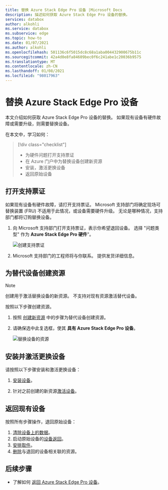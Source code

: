 ```yaml
---
title: 替换 Azure Stack Edge Pro 设备 |Microsoft Docs
description: 描述如何获取 Azure Stack Edge Pro 设备的替换。
services: databox
author: alkohli
ms.service: databox
ms.subservice: edge
ms.topic: how-to
ms.date: 01/07/2021
ms.author: alkohli
ms.openlocfilehash: 501136c6f5015dc8c68a1aba004432900675b11c
ms.sourcegitcommit: 42a4d0e8fa84609bec0f6c241abe1c20036b9575
ms.translationtype: MT
ms.contentlocale: zh-CN
ms.lasthandoff: 01/08/2021
ms.locfileid: "98017963"
---
```

# <a name="replace-your-azure-stack-edge-pro-device"></a>替换 Azure Stack Edge Pro 设备

本文介绍如何获取 Azure Stack Edge Pro 设备的替换。 如果现有设备有硬件故障或需要升级，则需要替换设备。 


在本文中，学习如何：

> [!div class="checklist"]
>
> * 为硬件问题打开支持票证
> * 在 Azure 门户中为替换设备创建新资源
> * 安装，激活更换设备
> * 返回原始设备

## <a name="open-a-support-ticket"></a>打开支持票证

如果现有设备有硬件故障，请打开支持票证。 Microsoft 支持部门将确定现场可替换装置 (FRU) 不适用于此情况，或设备需要硬件升级。 无论是哪种情况，支持部门都将订购替换设备。

1. 向 Microsoft 支持部门打开支持票证，表示你希望退回设备。 选择 "问题类型" 作为 **Azure Stack Edge Pro 硬件**"。

    ![创建支持票证](media/azure-stack-edge-replace-device/open-support-ticket-1.png)  

2. Microsoft 支持部门的工程师将与你联系。 提供发货详细信息。
<!--3. If you need a return shipping box, you can request it. Answer **Yes** to the question **Need an empty box to return**.-->


## <a name="create-a-resource-for-replacement-device"></a>为替代设备创建资源

> [!NOTE]
> 创建用于激活替换设备的新资源。 不支持对现有资源激活替代设备。

按照以下步骤创建资源。

1. 按照 [创建新资源](azure-stack-edge-deploy-prep.md#create-a-new-resource) 中的步骤为替代设备创建资源。 

2. 请确保选中此复选框，使其 **具有 Azure Stack Edge Pro 设备**。 

    ![替换设备的资源](media/azure-stack-edge-replace-device/replace-resource-1.png)  

## <a name="install-and-activate-the-replacement-device"></a>安装并激活更换设备

请按照以下步骤安装和激活更换设备：

1. [安装设备](azure-stack-edge-deploy-install.md)。

2. 针对之前创建的新资源[激活设备](azure-stack-edge-deploy-connect-setup-activate.md)。

## <a name="return-your-existing-device"></a>返回现有设备

按照所有步骤操作，退回原始设备：

1. [清除设备上的数据](azure-stack-edge-return-device.md#erase-data-from-the-device)。
2. 启动原始设备的[设备返回](azure-stack-edge-return-device.md#initiate-device-return)。
3. [安排取件](azure-stack-edge-return-device.md#schedule-a-pickup)。
4. [删除](azure-stack-edge-return-device.md#delete-the-resource)与退回的设备相关联的资源。


## <a name="next-steps"></a>后续步骤

- 了解如何 [返回 Azure Stack Edge Pro 设备](azure-stack-edge-return-device.md)。
